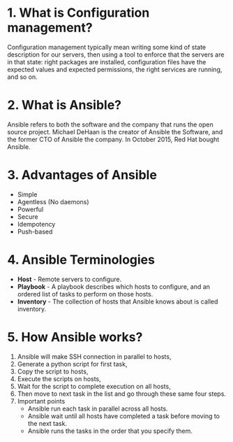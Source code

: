 # 1. What is Configuration management?
Configuration management typically mean writing some kind of state description for our servers, then using a tool to enforce that the servers are in that state: right
packages are installed, configuration files have the expected values and expected permissions, the right services are running, and so on.

# 2. What is Ansible?
Ansible refers to both the software and the company that runs the open source project. Michael DeHaan is the creator of Ansible the Software, and the former CTO of Ansible the company. In October 2015, Red Hat bought Ansible.

# 3. Advantages of Ansible
- Simple
- Agentless (No daemons)
- Powerful
- Secure
- Idempotency
- Push-based

# 4. Ansible Terminologies
- **Host** - Remote servers to configure.
- **Playbook** - A playbook describes which hosts to configure, and an ordered list of tasks to perform on those hosts.
- **Inventory** - The collection of hosts that Ansible knows about is called inventory.

# 5. How Ansible works?
1. Ansible will make SSH connection in parallel to hosts,
2. Generate a python script for first task,
3. Copy the script to hosts,
4. Execute the scripts on hosts,
5. Wait for the script to complete execution on all hosts,
6. Then move to next task in the list and go through these same four steps.
7. Important points
   - Ansible run each task in parallel across all hosts.
   - Ansible wait until all hosts have completed a task before moving to the next task.
   - Ansible runs the tasks in the order that you specify them.
